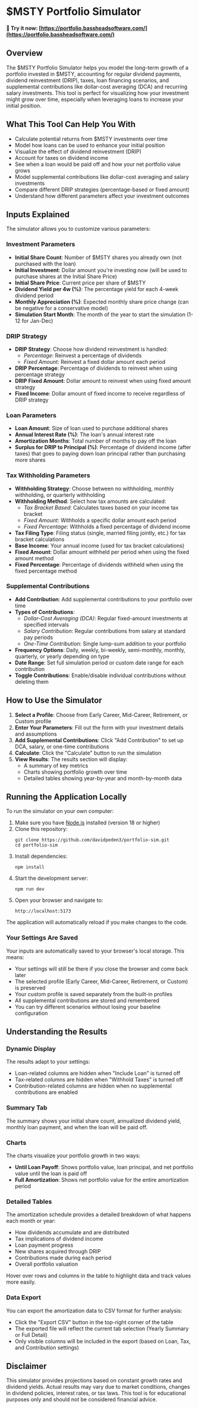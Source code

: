 # \$MSTY Portfolio Simulator

**🚀 Try it now: [https://portfolio.bassheadsoftware.com/](https://portfolio.bassheadsoftware.com/)**

## Overview

The \$MSTY Portfolio Simulator helps you model the long-term growth of a portfolio invested in \$MSTY, accounting for regular dividend payments, dividend reinvestment (DRIP), taxes, loan financing scenarios, and supplemental contributions like dollar-cost averaging (DCA) and recurring salary investments. This tool is perfect for visualizing how your investment might grow over time, especially when leveraging loans to increase your initial position.

## What This Tool Can Help You With

- Calculate potential returns from \$MSTY investments over time
- Model how loans can be used to enhance your initial position
- Visualize the effect of dividend reinvestment (DRIP)
- Account for taxes on dividend income
- See when a loan would be paid off and how your net portfolio value grows
- Model supplemental contributions like dollar-cost averaging and salary investments
- Compare different DRIP strategies (percentage-based or fixed amount)
- Understand how different parameters affect your investment outcomes

## Inputs Explained

The simulator allows you to customize various parameters:

### Investment Parameters

- **Initial Share Count**: Number of \$MSTY shares you already own (not purchased with the loan)
- **Initial Investment**: Dollar amount you're investing now (will be used to purchase shares at the Initial Share Price)
- **Initial Share Price**: Current price per share of \$MSTY
- **Dividend Yield per 4w (%)**: The percentage yield for each 4-week dividend period
- **Monthly Appreciation (%)**: Expected monthly share price change (can be negative for a conservative model)
- **Simulation Start Month**: The month of the year to start the simulation (1-12 for Jan-Dec)

### DRIP Strategy

- **DRIP Strategy**: Choose how dividend reinvestment is handled:
  - *Percentage*: Reinvest a percentage of dividends
  - *Fixed Amount*: Reinvest a fixed dollar amount each period
- **DRIP Percentage**: Percentage of dividends to reinvest when using percentage strategy
- **DRIP Fixed Amount**: Dollar amount to reinvest when using fixed amount strategy
- **Fixed Income**: Dollar amount of fixed income to receive regardless of DRIP strategy

### Loan Parameters

- **Loan Amount**: Size of loan used to purchase additional shares
- **Annual Interest Rate (%)**: The loan's annual interest rate
- **Amortization Months**: Total number of months to pay off the loan
- **Surplus for DRIP to Principal (%)**: Percentage of dividend income (after taxes) that goes to paying down loan principal rather than purchasing more shares

### Tax Withholding Parameters

- **Withholding Strategy**: Choose between no withholding, monthly withholding, or quarterly withholding
- **Withholding Method**: Select how tax amounts are calculated:
  - *Tax Bracket Based*: Calculates taxes based on your income tax bracket
  - *Fixed Amount*: Withholds a specific dollar amount each period
  - *Fixed Percentage*: Withholds a fixed percentage of dividend income
- **Tax Filing Type**: Filing status (single, married filing jointly, etc.) for tax bracket calculations
- **Base Income**: Your annual income (used for tax bracket calculations)
- **Fixed Amount**: Dollar amount withheld per period when using the fixed amount method
- **Fixed Percentage**: Percentage of dividends withheld when using the fixed percentage method

### Supplemental Contributions

- **Add Contribution**: Add supplemental contributions to your portfolio over time
- **Types of Contributions**:
  - *Dollar-Cost Averaging (DCA)*: Regular fixed-amount investments at specified intervals
  - *Salary Contribution*: Regular contributions from salary at standard pay periods
  - *One-Time Contribution*: Single lump-sum addition to your portfolio
- **Frequency Options**: Daily, weekly, bi-weekly, semi-monthly, monthly, quarterly, or yearly depending on type
- **Date Range**: Set full simulation period or custom date range for each contribution
- **Toggle Contributions**: Enable/disable individual contributions without deleting them

## How to Use the Simulator

1. **Select a Profile**: Choose from Early Career, Mid-Career, Retirement, or Custom profile
2. **Enter Your Parameters**: Fill out the form with your investment details and assumptions
3. **Add Supplemental Contributions**: Click "Add Contribution" to set up DCA, salary, or one-time contributions
4. **Calculate**: Click the "Calculate" button to run the simulation
5. **View Results**: The results section will display:
   - A summary of key metrics
   - Charts showing portfolio growth over time
   - Detailed tables showing year-by-year and month-by-month data

## Running the Application Locally

To run the simulator on your own computer:

1. Make sure you have [Node.js](https://nodejs.org/) installed (version 18 or higher)
2. Clone this repository:
   ```
   git clone https://github.com/davidpeden3/portfolio-sim.git
   cd portfolio-sim
   ```
3. Install dependencies:
   ```
   npm install
   ```
4. Start the development server:
   ```
   npm run dev
   ```
5. Open your browser and navigate to:
   ```
   http://localhost:5173
   ```

The application will automatically reload if you make changes to the code.

### Your Settings Are Saved

Your inputs are automatically saved to your browser's local storage. This means:
- Your settings will still be there if you close the browser and come back later
- The selected profile (Early Career, Mid-Career, Retirement, or Custom) is preserved
- Your custom profile is saved separately from the built-in profiles
- All supplemental contributions are stored and remembered
- You can try different scenarios without losing your baseline configuration

## Understanding the Results

### Dynamic Display

The results adapt to your settings:
- Loan-related columns are hidden when "Include Loan" is turned off
- Tax-related columns are hidden when "Withhold Taxes" is turned off
- Contribution-related columns are hidden when no supplemental contributions are enabled

### Summary Tab

The summary shows your initial share count, annualized dividend yield, monthly loan payment, and when the loan will be paid off.

### Charts

The charts visualize your portfolio growth in two ways:
- **Until Loan Payoff**: Shows portfolio value, loan principal, and net portfolio value until the loan is paid off
- **Full Amortization**: Shows net portfolio value for the entire amortization period

### Detailed Tables

The amortization schedule provides a detailed breakdown of what happens each month or year:
- How dividends accumulate and are distributed
- Tax implications of dividend income
- Loan payment progress
- New shares acquired through DRIP
- Contributions made during each period
- Overall portfolio valuation

Hover over rows and columns in the table to highlight data and track values more easily.

### Data Export

You can export the amortization data to CSV format for further analysis:
- Click the "Export CSV" button in the top-right corner of the table
- The exported file will reflect the current tab selection (Yearly Summary or Full Detail)
- Only visible columns will be included in the export (based on Loan, Tax, and Contribution settings)

## Disclaimer

This simulator provides projections based on constant growth rates and dividend yields. Actual results may vary due to market conditions, changes in dividend policies, interest rates, or tax laws. This tool is for educational purposes only and should not be considered financial advice.